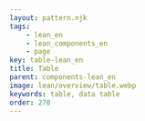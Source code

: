 ```yaml
---
layout: pattern.njk
tags: 
    - lean_en
    - lean_components_en
    - page
key: table-lean_en
title: Table
parent: components-lean_en
image: lean/overview/table.webp
keywords: table, data table
order: 270
---
```


